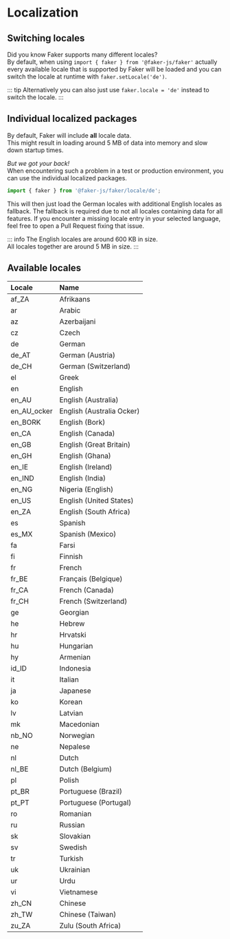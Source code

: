 # Localization

## Switching locales

Did you know Faker supports many different locales?  
By default, when using `import { faker } from '@faker-js/faker'` actually every available locale that is supported by Faker will be loaded and you can switch the locale at runtime with `faker.setLocale('de')`.

::: tip
Alternatively you can also just use `faker.locale = 'de'` instead to switch the locale.
:::

## Individual localized packages

By default, Faker will include **all** locale data.  
This might result in loading around 5 MB of data into memory and slow down startup times.

_But we got your back!_  
When encountering such a problem in a test or production environment, you can use the individual localized packages.

```ts
import { faker } from '@faker-js/faker/locale/de';
```

This will then just load the German locales with additional English locales as fallback. The fallback is required due to not all locales containing data for all features. If you encounter a missing locale entry in your selected language, feel free to open a Pull Request fixing that issue.

::: info
The English locales are around 600 KB in size.  
All locales together are around 5 MB in size.
:::

## Available locales

<!-- LOCALES-AUTO-GENERATED-START -->

<!-- Run 'pnpm run generate:locales' to update. -->

| Locale      | Name                      |
| :---------- | :------------------------ |
| af_ZA       | Afrikaans                 |
| ar          | Arabic                    |
| az          | Azerbaijani               |
| cz          | Czech                     |
| de          | German                    |
| de_AT       | German (Austria)          |
| de_CH       | German (Switzerland)      |
| el          | Greek                     |
| en          | English                   |
| en_AU       | English (Australia)       |
| en_AU_ocker | English (Australia Ocker) |
| en_BORK     | English (Bork)            |
| en_CA       | English (Canada)          |
| en_GB       | English (Great Britain)   |
| en_GH       | English (Ghana)           |
| en_IE       | English (Ireland)         |
| en_IND      | English (India)           |
| en_NG       | Nigeria (English)         |
| en_US       | English (United States)   |
| en_ZA       | English (South Africa)    |
| es          | Spanish                   |
| es_MX       | Spanish (Mexico)          |
| fa          | Farsi                     |
| fi          | Finnish                   |
| fr          | French                    |
| fr_BE       | Français (Belgique)       |
| fr_CA       | French (Canada)           |
| fr_CH       | French (Switzerland)      |
| ge          | Georgian                  |
| he          | Hebrew                    |
| hr          | Hrvatski                  |
| hu          | Hungarian                 |
| hy          | Armenian                  |
| id_ID       | Indonesia                 |
| it          | Italian                   |
| ja          | Japanese                  |
| ko          | Korean                    |
| lv          | Latvian                   |
| mk          | Macedonian                |
| nb_NO       | Norwegian                 |
| ne          | Nepalese                  |
| nl          | Dutch                     |
| nl_BE       | Dutch (Belgium)           |
| pl          | Polish                    |
| pt_BR       | Portuguese (Brazil)       |
| pt_PT       | Portuguese (Portugal)     |
| ro          | Romanian                  |
| ru          | Russian                   |
| sk          | Slovakian                 |
| sv          | Swedish                   |
| tr          | Turkish                   |
| uk          | Ukrainian                 |
| ur          | Urdu                      |
| vi          | Vietnamese                |
| zh_CN       | Chinese                   |
| zh_TW       | Chinese (Taiwan)          |
| zu_ZA       | Zulu (South Africa)       |

<!-- LOCALES-AUTO-GENERATED-END -->

